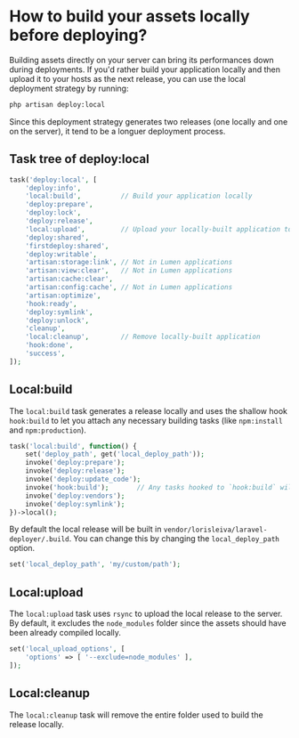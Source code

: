# How to build your assets locally before deploying?

Building assets directly on your server can bring its performances down during deployments. If you'd rather build your application locally and then upload it to your hosts as the next release, you can use the local deployment strategy by running:

```bash
php artisan deploy:local
```

Since this deployment strategy generates two releases (one locally and one on the server), it tend to be a longuer deployment process.

## Task tree of deploy:local

```php
task('deploy:local', [
    'deploy:info',
    'local:build',          // Build your application locally
    'deploy:prepare',
    'deploy:lock',
    'deploy:release',
    'local:upload',         // Upload your locally-built application to your hosts
    'deploy:shared',
    'firstdeploy:shared',
    'deploy:writable',
    'artisan:storage:link', // Not in Lumen applications
    'artisan:view:clear',   // Not in Lumen applications
    'artisan:cache:clear',
    'artisan:config:cache', // Not in Lumen applications
    'artisan:optimize',
    'hook:ready',
    'deploy:symlink',
    'deploy:unlock',
    'cleanup',
    'local:cleanup',        // Remove locally-built application
    'hook:done',
    'success',
]);
```

## Local:build

The `local:build` task generates a release locally and uses the shallow hook `hook:build` to let you attach any necessary building tasks (like `npm:install` and `npm:production`).

```php
task('local:build', function() {
    set('deploy_path', get('local_deploy_path'));
    invoke('deploy:prepare');
    invoke('deploy:release');
    invoke('deploy:update_code');
    invoke('hook:build');       // Any tasks hooked to `hook:build` will be called locally
    invoke('deploy:vendors');
    invoke('deploy:symlink');
})->local();
```

By default the local release will be built in `vendor/lorisleiva/laravel-deployer/.build`. You can change this by changing the `local_deploy_path` option.

```php
set('local_deploy_path', 'my/custom/path');
```

## Local:upload

The `local:upload` task uses `rsync` to upload the local release to the server. By default, it excludes the `node_modules` folder since the assets should have been already compiled locally.

```php
set('local_upload_options', [
    'options' => [ '--exclude=node_modules' ],
]);
```

## Local:cleanup

The `local:cleanup` task will remove the entire folder used to build the release locally.